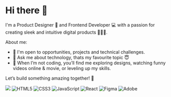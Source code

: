 # Hi there 👋

I'm a Product Designer 🎨 and Frontend Developer 💻 with a passion for creating sleek and intuitive digital products 🧑🏼‍🎨.

About me:
- 👯 I'm open to opportunities, projects and technical challenges.
- 💬 Ask me about technology, thats my favourite topic 😇
- 🛜 When I’m not coding, you’ll find me exploring designs, watching funny videos online & movie, or leveling up my skills.

Let’s build something amazing together! 🚀

<!--- <img align="left" src="https://github-readme-stats.vercel.app/api?username=adesoyejnr&show_icons=true&theme=transparent"/> --->

 <img src="https://streak-stats.demolab.com/?user=adesoyejnr"/>

 <img alt="HTML5" src="https://img.shields.io/badge/html5-%23E34F26.svg?style=for-the-badge&logo=html5&logoColor=white"/>
 <img alt="CSS3" src="https://img.shields.io/badge/css3-%231572B6.svg?style=for-the-badge&logo=css3&logoColor=white"/>
 <img alt="JavaScript" src="https://img.shields.io/badge/javascript-%23323330.svg?style=for-the-badge&logo=javascript&logoColor=%23F7DF1E"/>
 <img alt="React" src="https://img.shields.io/badge/react-%2320232a.svg?style=for-the-badge&logo=react&logoColor=%2361DAFB"/>
 <img alt="Figma" src="https://img.shields.io/badge/figma-%23F24E1E.svg?style=for-the-badge&logo=figma&logoColor=white"/>
 <img alt="Adobe" src="https://img.shields.io/badge/adobe-%23FF0000.svg?style=for-the-badge&logo=adobe&logoColor=white"/>
